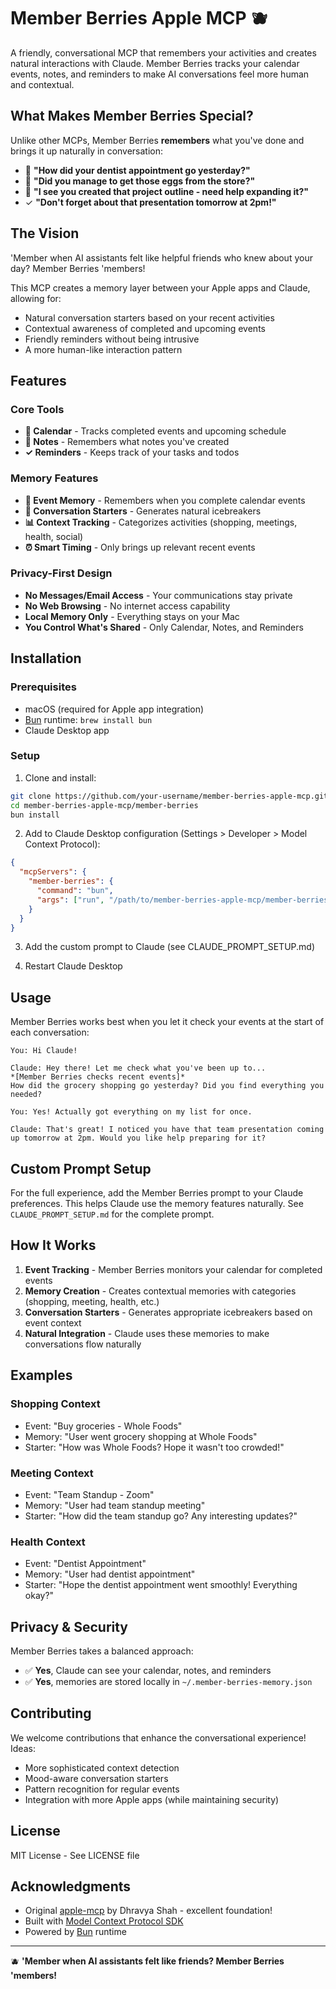 # Member Berries Apple MCP 🫐

A friendly, conversational MCP that remembers your activities and creates natural interactions with Claude. Member Berries tracks your calendar events, notes, and reminders to make AI conversations feel more human and contextual.

## What Makes Member Berries Special?

Unlike other MCPs, Member Berries **remembers** what you've done and brings it up naturally in conversation:

- 📅 **"How did your dentist appointment go yesterday?"**
- 🛒 **"Did you manage to get those eggs from the store?"**
- 📝 **"I see you created that project outline - need help expanding it?"**
- ✓ **"Don't forget about that presentation tomorrow at 2pm!"**

## The Vision

'Member when AI assistants felt like helpful friends who knew about your day? Member Berries 'members! 

This MCP creates a memory layer between your Apple apps and Claude, allowing for:
- Natural conversation starters based on your recent activities
- Contextual awareness of completed and upcoming events
- Friendly reminders without being intrusive
- A more human-like interaction pattern

## Features

### Core Tools
- **📅 Calendar** - Tracks completed events and upcoming schedule
- **📝 Notes** - Remembers what notes you've created
- **✓ Reminders** - Keeps track of your tasks and todos

### Memory Features
- **🧠 Event Memory** - Remembers when you complete calendar events
- **💬 Conversation Starters** - Generates natural icebreakers
- **📊 Context Tracking** - Categorizes activities (shopping, meetings, health, social)
- **⏰ Smart Timing** - Only brings up relevant recent events

### Privacy-First Design
- **No Messages/Email Access** - Your communications stay private
- **No Web Browsing** - No internet access capability
- **Local Memory Only** - Everything stays on your Mac
- **You Control What's Shared** - Only Calendar, Notes, and Reminders

## Installation

### Prerequisites
- macOS (required for Apple app integration)
- [Bun](https://bun.sh) runtime: `brew install bun`
- Claude Desktop app

### Setup

1. Clone and install:
```bash
git clone https://github.com/your-username/member-berries-apple-mcp.git
cd member-berries-apple-mcp/member-berries
bun install
```

2. Add to Claude Desktop configuration (Settings > Developer > Model Context Protocol):
```json
{
  "mcpServers": {
    "member-berries": {
      "command": "bun",
      "args": ["run", "/path/to/member-berries-apple-mcp/member-berries/index.ts"]
    }
  }
}
```

3. Add the custom prompt to Claude (see CLAUDE_PROMPT_SETUP.md)

4. Restart Claude Desktop

## Usage

Member Berries works best when you let it check your events at the start of each conversation:

```
You: Hi Claude!

Claude: Hey there! Let me check what you've been up to... 
*[Member Berries checks recent events]*
How did the grocery shopping go yesterday? Did you find everything you needed?

You: Yes! Actually got everything on my list for once.

Claude: That's great! I noticed you have that team presentation coming up tomorrow at 2pm. Would you like help preparing for it?
```

## Custom Prompt Setup

For the full experience, add the Member Berries prompt to your Claude preferences. This helps Claude use the memory features naturally. See `CLAUDE_PROMPT_SETUP.md` for the complete prompt.

## How It Works

1. **Event Tracking** - Member Berries monitors your calendar for completed events
2. **Memory Creation** - Creates contextual memories with categories (shopping, meeting, health, etc.)
3. **Conversation Starters** - Generates appropriate icebreakers based on event context
4. **Natural Integration** - Claude uses these memories to make conversations flow naturally

## Examples

### Shopping Context
- Event: "Buy groceries - Whole Foods"
- Memory: "User went grocery shopping at Whole Foods"
- Starter: "How was Whole Foods? Hope it wasn't too crowded!"

### Meeting Context
- Event: "Team Standup - Zoom"
- Memory: "User had team standup meeting"
- Starter: "How did the team standup go? Any interesting updates?"

### Health Context
- Event: "Dentist Appointment"
- Memory: "User had dentist appointment"
- Starter: "Hope the dentist appointment went smoothly! Everything okay?"

## Privacy & Security

Member Berries takes a balanced approach:
- ✅ **Yes**, Claude can see your calendar, notes, and reminders
- ✅ **Yes**, memories are stored locally in `~/.member-berries-memory.json`

## Contributing

We welcome contributions that enhance the conversational experience! Ideas:
- More sophisticated context detection
- Mood-aware conversation starters
- Pattern recognition for regular events
- Integration with more Apple apps (while maintaining security)

## License

MIT License - See LICENSE file

## Acknowledgments

- Original [apple-mcp](https://github.com/dhravya/apple-mcp) by Dhravya Shah - excellent foundation!
- Built with [Model Context Protocol SDK](https://github.com/anthropics/model-context-protocol)
- Powered by [Bun](https://bun.sh) runtime

---

🫐 **'Member when AI assistants felt like friends? Member Berries 'members!**
